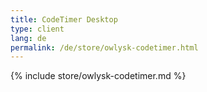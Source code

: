 ```yaml
---
title: CodeTimer Desktop
type: client
lang: de
permalink: /de/store/owlysk-codetimer.html
---
```


{% include store/owlysk-codetimer.md %}
 
